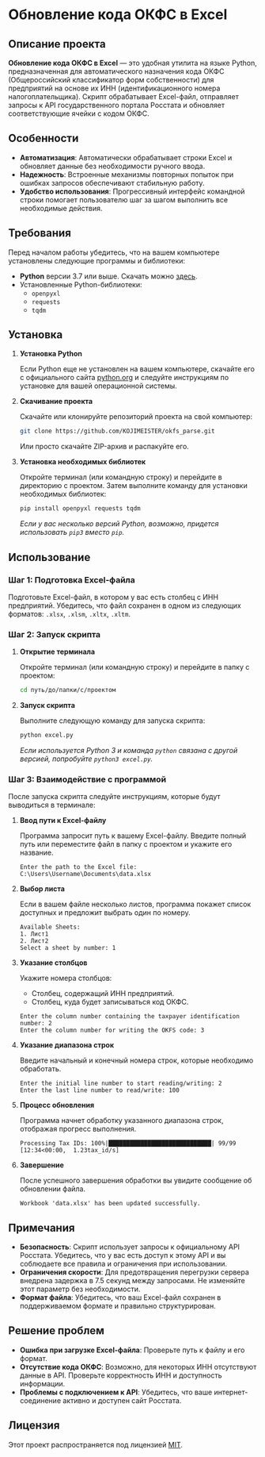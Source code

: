# Обновление кода ОКФС в Excel

## Описание проекта

**Обновление кода ОКФС в Excel** — это удобная утилита на языке Python, предназначенная для автоматического назначения кода ОКФС (Общероссийский классификатор форм собственности) для предприятий на основе их ИНН (идентификационного номера налогоплательщика). Скрипт обрабатывает Excel-файл, отправляет запросы к API государственного портала Росстата и обновляет соответствующие ячейки с кодом ОКФС.

## Особенности

- **Автоматизация**: Автоматически обрабатывает строки Excel и обновляет данные без необходимости ручного ввода.
- **Надежность**: Встроенные механизмы повторных попыток при ошибках запросов обеспечивают стабильную работу.
- **Удобство использования**: Прогрессивный интерфейс командной строки помогает пользователю шаг за шагом выполнить все необходимые действия.

## Требования

Перед началом работы убедитесь, что на вашем компьютере установлены следующие программы и библиотеки:

- **Python** версии 3.7 или выше. Скачать можно [здесь](https://www.python.org/downloads/).
- Установленные Python-библиотеки:
  - `openpyxl`
  - `requests`
  - `tqdm`

## Установка

1. **Установка Python**

   Если Python еще не установлен на вашем компьютере, скачайте его с официального сайта [python.org](https://www.python.org/downloads/) и следуйте инструкциям по установке для вашей операционной системы.

2. **Скачивание проекта**

   Скачайте или клонируйте репозиторий проекта на свой компьютер:

   ```bash
   git clone https://github.com/KOJIMEISTER/okfs_parse.git
   ```

   Или просто скачайте ZIP-архив и распакуйте его.

3. **Установка необходимых библиотек**

   Откройте терминал (или командную строку) и перейдите в директорию с проектом. Затем выполните команду для установки необходимых библиотек:

   ```bash
   pip install openpyxl requests tqdm
   ```

   *Если у вас несколько версий Python, возможно, придется использовать `pip3` вместо `pip`.*

## Использование

### Шаг 1: Подготовка Excel-файла

Подготовьте Excel-файл, в котором у вас есть столбец с ИНН предприятий. Убедитесь, что файл сохранен в одном из следующих форматов: `.xlsx`, `.xlsm`, `.xltx`, `.xltm`.

### Шаг 2: Запуск скрипта

1. **Открытие терминала**

   Откройте терминал (или командную строку) и перейдите в папку с проектом:

   ```bash
   cd путь/до/папки/с/проектом
   ```

2. **Запуск скрипта**

   Выполните следующую команду для запуска скрипта:

   ```bash
   python excel.py
   ```

   *Если используется Python 3 и команда `python` связана с другой версией, попробуйте `python3 excel.py`.*

### Шаг 3: Взаимодействие с программой

После запуска скрипта следуйте инструкциям, которые будут выводиться в терминале:

1. **Ввод пути к Excel-файлу**

   Программа запросит путь к вашему Excel-файлу. Введите полный путь или переместите файл в папку с проектом и укажите его название.

   ```plaintext
   Enter the path to the Excel file: C:\Users\Username\Documents\data.xlsx
   ```

2. **Выбор листа**

   Если в вашем файле несколько листов, программа покажет список доступных и предложит выбрать один по номеру.

   ```plaintext
   Available Sheets:
   1. Лист1
   2. Лист2
   Select a sheet by number: 1
   ```

3. **Указание столбцов**

   Укажите номера столбцов:
   
   - Столбец, содержащий ИНН предприятий.
   - Столбец, куда будет записываться код ОКФС.

   ```plaintext
   Enter the column number containing the taxpayer identification number: 2
   Enter the column number for writing the OKFS code: 3
   ```

4. **Указание диапазона строк**

   Введите начальный и конечный номера строк, которые необходимо обработать.

   ```plaintext
   Enter the initial line number to start reading/writing: 2
   Enter the last line number to read/write: 100
   ```

5. **Процесс обновления**

   Программа начнет обработку указанного диапазона строк, отображая прогресс выполнения.

   ```plaintext
   Processing Tax IDs: 100%|█████████████████████████████| 99/99 [12:34<00:00,  1.23tax_id/s]
   ```

6. **Завершение**

   После успешного завершения обработки вы увидите сообщение об обновлении файла.

   ```plaintext
   Workbook 'data.xlsx' has been updated successfully.
   ```

## Примечания

- **Безопасность**: Скрипт использует запросы к официальному API Росстата. Убедитесь, что у вас есть доступ к этому API и вы соблюдаете все правила и ограничения при использовании.
- **Ограничения скорости**: Для предотвращения перегрузки сервера внедрена задержка в 7.5 секунд между запросами. Не изменяйте этот параметр без необходимости.
- **Формат файла**: Убедитесь, что ваш Excel-файл сохранен в поддерживаемом формате и правильно структурирован.

## Решение проблем

- **Ошибка при загрузке Excel-файла**: Проверьте путь к файлу и его формат.
- **Отсутствие кода ОКФС**: Возможно, для некоторых ИНН отсутствуют данные в API. Проверьте корректность ИНН и доступность информации.
- **Проблемы с подключением к API**: Убедитесь, что ваше интернет-соединение активно и доступен сайт Росстата.

## Лицензия

Этот проект распространяется под лицензией [MIT](LICENSE).
